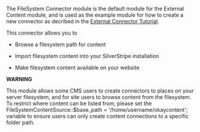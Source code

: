 The FileSystem Connector module is the default module for the External Content module, and is used as the example module
for how to create a new connector as decribed in the [External Connector
Tutorial](http://doc.silverstripe.org/doku.php?id=module:external-content-newconnector). 

This connector allows you to 


*  Browse a filesystem path for content

*  Import filesystem content into your SilverStripe installation

*  Make filesystem content available on your website

**WARNING** 

This module allows some CMS users to create connectors to places on your server filesystem, and for site users to browse
content from the filesystem. To restrict where content can be listed from, please set the
FileSystemContentSource::$base_path = '/home/username/okaycontent'; variable to ensure users can only create content
connections to a specific folder path. 


